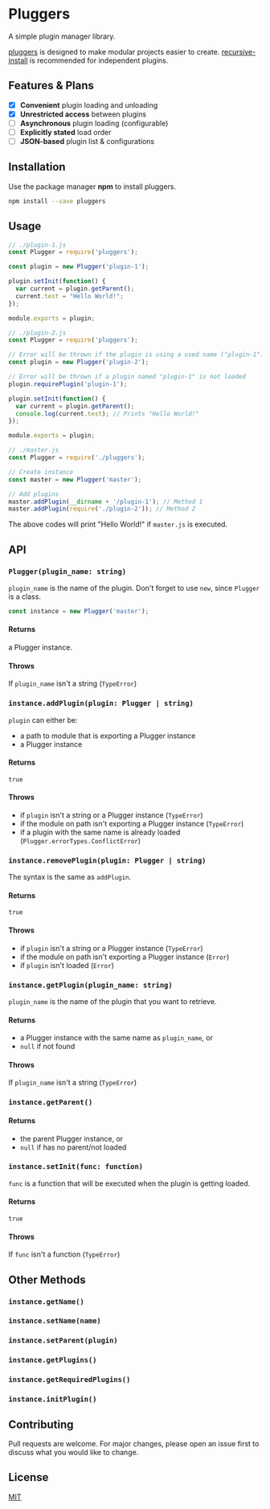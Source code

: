 # Pluggers

A simple plugin manager library.

[pluggers](https://www.npmjs.com/package/pluggers) is designed to make modular projects easier to create. [recursive-install](https://www.npmjs.com/package/recursive-install) is recommended for independent plugins.

## Features & Plans

- [x] **Convenient** plugin loading and unloading
- [x] **Unrestricted access** between plugins
- [ ] **Asynchronous** plugin loading (configurable)
- [ ] **Explicitly stated** load order
- [ ] **JSON-based** plugin list & configurations

## Installation

Use the package manager **npm** to install pluggers.

```bash
npm install --save pluggers
```

## Usage

```javascript
// ./plugin-1.js
const Plugger = require('pluggers');

const plugin = new Plugger('plugin-1');

plugin.setInit(function() {
  var current = plugin.getParent();
  current.test = "Hello World!";
});

module.exports = plugin;
```

```javascript
// ./plugin-2.js
const Plugger = require('pluggers');

// Error will be thrown if the plugin is using a used name ("plugin-1") when loaded
const plugin = new Plugger('plugin-2');

// Error will be thrown if a plugin named "plugin-1" is not loaded
plugin.requirePlugin('plugin-1');

plugin.setInit(function() {
  var current = plugin.getParent();
  console.log(current.test); // Prints "Hello World!"
});

module.exports = plugin;
```

```javascript
// ./master.js
const Plugger = require('./pluggers');

// Create instance
const master = new Plugger('master');

// Add plugins
master.addPlugin(__dirname + '/plugin-1'); // Method 1
master.addPlugin(require('./plugin-2')); // Method 2
```

The above codes will print "Hello World!" if `master.js` is executed.

## API

### `Plugger(plugin_name: string)`

`plugin_name` is the name of the plugin. Don't forget to use `new`, since `Plugger` is a class.

```javascript
const instance = new Plugger('master');
```

#### Returns

a Plugger instance.

#### Throws

If `plugin_name` isn't a string (`TypeError`)

### `instance.addPlugin(plugin: Plugger | string)`

`plugin` can either be:

- a path to module that is exporting a Plugger instance
- a Plugger instance

#### Returns

`true`

#### Throws

- if `plugin` isn't a string or a Plugger instance (`TypeError`)
- if the module on path isn't exporting a Plugger instance (`TypeError`)
- if a plugin with the same name is already loaded (`Plugger.errorTypes.ConflictError`)

### `instance.removePlugin(plugin: Plugger | string)`

The syntax is the same as `addPlugin`.

#### Returns

`true`

#### Throws

- if `plugin` isn't a string or a Plugger instance (`TypeError`)
- if the module on path isn't exporting a Plugger instance (`Error`)
- if `plugin` isn't loaded (`Error`)

### `instance.getPlugin(plugin_name: string)`

`plugin_name` is the name of the plugin that you want to retrieve.

#### Returns

- a Plugger instance with the same name as `plugin_name`, or
- `null` if not found

#### Throws

If `plugin_name` isn't a string (`TypeError`)

### `instance.getParent()`

#### Returns

- the parent Plugger instance, or
- `null` if has no parent/not loaded

### `instance.setInit(func: function)`

`func` is a function that will be executed when the plugin is getting loaded.

#### Returns

`true`

#### Throws

If `func` isn't a function (`TypeError`)

## Other Methods

### `instance.getName()`

### `instance.setName(name)`

### `instance.setParent(plugin)`

### `instance.getPlugins()`

### `instance.getRequiredPlugins()`

### `instance.initPlugin()`

## Contributing

Pull requests are welcome. For major changes, please open an issue first to discuss what you would like to change.

## License

[MIT](https://choosealicense.com/licenses/mit/)
